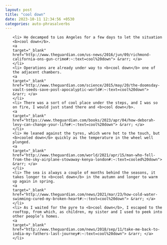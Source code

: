 ```yaml
---
layout: post
title: "cool down"
date: 2023-10-11 12:34:56 +0530
categories: auto-phrasalverbs
---
```

<ol>

    <li> He decamped to Los Angeles for a few days to let the situation <b>cool down</b>.
    <a 
    target="_blank" 
    href="http://www.theguardian.com/us-news/2016/jun/09/richmond-california-ons-gun-crime#:~:text=cool%20down"> &rarr; </a>
    </li>
    <li> Operations are already under way to <b>cool down</b> one of the adjacent chambers.
    <a 
    target="_blank" 
    href="http://www.theguardian.com/science/2015/may/20/the-doomsday-vault-seeds-save-post-apocalyptic-world#:~:text=cool%20down"> &rarr; </a>
    </li>
    <li> There was a sort of cool place under the steps, and I was so on fire, I would just stand there and <b>cool down</b>.
    <a 
    target="_blank" 
    href="https://www.theguardian.com/books/2023/apr/04/how-deborah-levy-can-change-your-life#:~:text=cool%20down"> &rarr; </a>
    </li>
    <li> He leaned against the tyres, which were hot to the touch, but <b>cooled down</b> quickly as the temperature in the wheel well plunged.
    <a 
    target="_blank" 
    href="http://www.theguardian.com/world/2021/apr/15/man-who-fell-from-the-sky-airplane-stowaway-kenya-london#:~:text=cooled%20down"> &rarr; </a>
    </li>
    <li> The sea is always a couple of months behind the seasons, it takes longer to <b>cool down</b> in the autumn and longer to warm up again in spring.
    <a 
    target="_blank" 
    href="http://www.theguardian.com/news/2021/mar/23/how-cold-water-swimming-cured-my-broken-heart#:~:text=cool%20down"> &rarr; </a>
    </li>
    <li> As I waited for the pyre to <b>cool down</b>, I escaped to the rooftop, from which, as children, my sister and I used to peek into other people’s homes.
    <a 
    target="_blank" 
    href="http://www.theguardian.com/news/2018/sep/11/take-me-back-to-india-my-fathers-last-journey#:~:text=cool%20down"> &rarr; </a>
    </li>